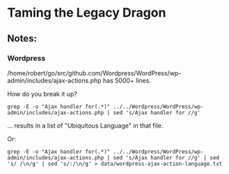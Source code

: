 # Taming the Legacy Dragon

## Notes:

### Wordpress

/home/robert/go/src/github.com/Wordpress/WordPress/wp-admin/includes/ajax-actions.php has 5000+ lines.

How do you break it up? 

```grep -E -o "Ajax handler for(.*)" ../../Wordpress/WordPress/wp-admin/includes/ajax-actions.php | sed 's/Ajax handler for //g'```

... results in a list of "Ubiquitous Language" in that file.


Or:

```grep -E -o "Ajax handler for(.*)" ../../Wordpress/WordPress/wp-admin/includes/ajax-actions.php | sed 's/Ajax handler for //g' | sed 's/ /\n/g' | sed 's/:/\n/g' > data/wordpress-ajax-action-language.txt```
